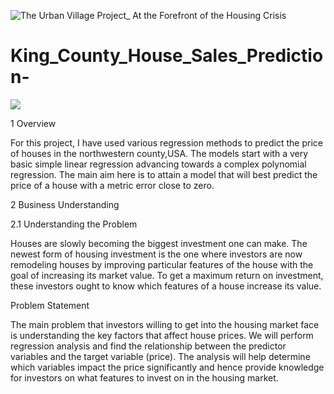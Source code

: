 ![The Urban Village Project_ At the Forefront of the Housing Crisis](https://user-images.githubusercontent.com/101499571/193295788-22807979-8391-42ec-8c92-e3afac72ef2b.jpg)


# King_County_House_Sales_Prediction-


![](The%20Urban%20Village%20Project_%20At%20the%20Forefront%20of%20the%20Housing%20Crisis.*jpg)


1 Overview

For this project, I have used various regression methods to predict the price of houses in the northwestern county,USA. The models start with a very basic simple linear regression advancing towards a complex polynomial regression. The main aim here is to attain a model that will best predict the price of a house with a metric error close to zero.

2 Business Understanding

2.1 Understanding the Problem

Houses are slowly becoming the biggest investment one can make. The newest form of housing investment is the one where investors are now remodeling houses by improving particular features of the house with the goal of increasing its market value. To get a maximum return on investment, these investors ought to know which features of a house increase its value.

Problem Statement

The main problem that investors willing to get into the housing market face is understanding the key factors that affect house prices. We will perform  regression analysis and find the relationship between the predictor variables and the target variable (price). The analysis will help determine which variables impact the price significantly and hence provide knowledge for investors on what features to invest on in the housing market.
